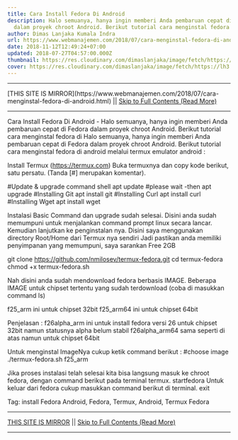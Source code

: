 ```yaml
---
title: Cara Install Fedora Di Android
description: Halo semuanya, hanya ingin memberi Anda pembaruan cepat di Fedora
  dalam proyek chroot Android. Berikut tutorial cara menginstal fedora di
author: Dimas Lanjaka Kumala Indra
url: https://www.webmanajemen.com/2018/07/cara-menginstal-fedora-di-android.html
date: 2018-11-12T12:49:24+07:00
updated: 2018-07-27T04:57:00.000Z
thumbnail: https://res.cloudinary.com/dimaslanjaka/image/fetch/https://lh3.googleusercontent.com/-r2rcHfz-Dto/WSb5DKBPBkI/AAAAAAAAB4I/H0a69gufG-UXKzPcAr2M-O9jhNZ_Nf5uACHM/%255BUNSET%255D
cover: https://res.cloudinary.com/dimaslanjaka/image/fetch/https://lh3.googleusercontent.com/-r2rcHfz-Dto/WSb5DKBPBkI/AAAAAAAAB4I/H0a69gufG-UXKzPcAr2M-O9jhNZ_Nf5uACHM/%255BUNSET%255D
---
```


<hr/> [THIS SITE IS MIRROR](https://www.webmanajemen.com/2018/07/cara-menginstal-fedora-di-android.html) || <a href="https://www.webmanajemen.com/2018/07/cara-menginstal-fedora-di-android.html" rel="follow" class="button" id="read-more">Skip to Full Contents (Read More)</a> <hr/> Cara Install Fedora Di Android - Halo semuanya, hanya ingin memberi Anda pembaruan cepat di Fedora dalam proyek chroot Android. Berikut tutorial cara menginstal fedora di Halo semuanya, hanya ingin memberi Anda pembaruan cepat di Fedora dalam proyek chroot Android. 
Berikut tutorial cara menginstal fedora di android melalui termux emulator android :


Install Termux (https://termux.com)
Buka termuxnya dan copy kode berikut, satu persatu. (Tanda [#] merupakan komentar). 

#Update & upgrade command shell
apt update
#please wait -then
apt upgrade
#Installing Git
apt install git
#Installing Curl
apt install curl
#Installing Wget
apt install wget

Instalasi Basic Command dan upgrade sudah selesai. Disini anda sudah memumpuni untuk menjalankan command prompt linux secara lancar. 
Kemudian lanjutkan ke penginstalan nya. 
Disini saya menggunakan directory Root/Home dari Termux nya sendiri Jadi pastikan anda memiliki penyimpanan yang memumpuni, saya sarankan Free 2GB

git clone https://github.com/nmilosev/termux-fedora.git
cd termux-fedora
chmod +x termux-fedora.sh

Nah disini anda sudah mendownload fedora berbasis IMAGE. 
Beberapa IMAGE untuk chipset tertentu yang sudah terdownload (coba di masukkan command ls) 

f25_arm ini untuk chipset 32bit 
f25_arm64 ini untuk chipset 64bit

Penjelasan : 
f26alpha_arm ini untuk install fedora versi 26 untuk chipset 32bit namun statusnya alpha belum stabil 
f26alpha_arm64 sama seperti di atas namun untuk chipset 64bit 

  Untuk menginstal ImageNya cukup ketik command berikut : 
#choose image 
./termux-fedora.sh f25_arm

Jika proses instalasi telah selesai kita bisa langsung masuk ke chroot fedora, dengan command berikut pada terminal termux. 
startfedora
Untuk keluar dari fedora cukup masukkan command berikut di terminal. 
exit


Tag: 
 install Fedora Android, Fedora, Termux, Android, Termux Fedora <hr/> [THIS SITE IS MIRROR](https://www.webmanajemen.com/2018/07/cara-menginstal-fedora-di-android.html) || <a href="https://www.webmanajemen.com/2018/07/cara-menginstal-fedora-di-android.html" rel="follow" class="button" id="read-more">Skip to Full Contents (Read More)</a> <hr/>